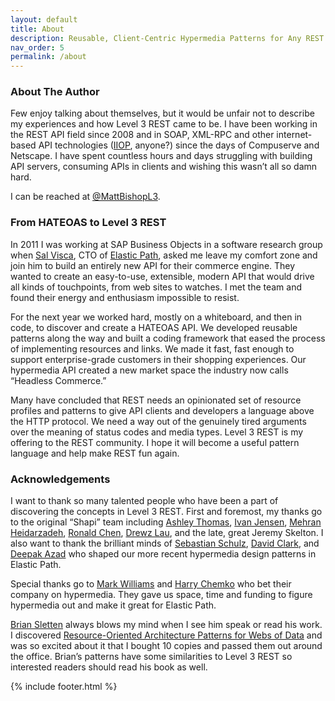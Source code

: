 ```yaml
---
layout: default
title: About
description: Reusable, Client-Centric Hypermedia Patterns for Any REST API
nav_order: 5
permalink: /about
---
```


### About The Author

Few enjoy talking about themselves, but it would be unfair not to describe my experiences and how Level 3 REST came to be. I have been working in the REST API field since 2008 and in SOAP, XML-RPC and other internet-based API technologies ([IIOP](https://en.wikipedia.org/wiki/General_Inter-ORB_Protocol), anyone?) since the days of Compuserve and Netscape. I have spent countless hours and days struggling with building API servers, consuming APIs in clients and wishing this wasn’t all so damn hard.

I can be reached at [@MattBishopL3](https://twitter.com/MattBishopL3).

### From HATEOAS to Level 3 REST

In 2011 I was working at SAP Business Objects in a software research group when [Sal Visca](https://www.linkedin.com/in/salvisca/), CTO of [Elastic Path](https://www.elasticpath.com), asked me leave my comfort zone and join him to build an entirely new API for their commerce engine. They wanted to create an easy-to-use, extensible, modern API that would drive all kinds of touchpoints, from web sites to watches. I met the team and found their energy and enthusiasm impossible to resist.

For the next year we worked hard, mostly on a whiteboard, and then in code, to discover and create a HATEOAS API. We developed reusable patterns along the way and built a coding framework that eased the process of implementing resources and links. We made it fast, fast enough to support enterprise-grade customers in their shopping experiences. Our hypermedia API created a new market space the industry now calls “Headless Commerce.”

Many have concluded that REST needs an opinionated set of resource profiles and patterns to give API clients and developers a language above the HTTP protocol. We need a way out of the genuinely tired arguments over the meaning of status codes and media types. Level 3 REST is my offering to the REST community. I hope it will become a useful pattern language and help make REST fun again.

### Acknowledgements

I want to thank so many talented people who have been a part of discovering the concepts in Level 3 REST. First and foremost, my thanks go to the original “Shapi” team including [Ashley Thomas](https://www.linkedin.com/in/ashleydthomas), [Ivan Jensen](https://twitter.com/ivanjensen), [Mehran Heidarzadeh](https://twitter.com/mh8h), [Ronald Chen](https://twitter.com/pyrolistical), [Drewz Lau](https://twitter.com/drewzie), and the late, great Jeremy Skelton. I also want to thank the brilliant minds of [Sebastian Schulz](https://www.linkedin.com/in/sschulz-engineering/), [David Clark](https://www.linkedin.com/in/clarkdavid/), and [Deepak Azad](https://twitter.com/deepakazad) who shaped our more recent hypermedia design patterns in Elastic Path.

Special thanks go to [Mark Williams](https://twitter.com/MarkWilliams52) and [Harry Chemko](https://twitter.com/hchemko) who bet their company on hypermedia. They gave us space, time and funding to figure hypermedia out and make it great for Elastic Path.

[Brian Sletten](https://twitter.com/bsletten) always blows my mind when I see him speak or read his work. I discovered [Resource-Oriented Architecture Patterns for Webs of Data](https://www.amazon.ca/Resource-Oriented-Architecture-Patterns-Webs-Data/dp/1608459500?SubscriptionId=AKIAILSHYYTFIVPWUY6Q&tag=duc12-20&linkCode=xm2&camp=2025&creative=165953&creativeASIN=1608459500) and was so excited about it that I bought 10 copies and passed them out around the office. Brian’s patterns have some similarities to Level 3 REST so interested readers should read his book as well.

{% include footer.html %}
